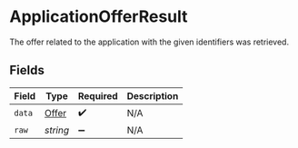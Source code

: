 # ApplicationOfferResult

The offer related to the application with the given identifiers was retrieved.


## Fields

| Field                                 | Type                                  | Required                              | Description                           |
| ------------------------------------- | ------------------------------------- | ------------------------------------- | ------------------------------------- |
| `data`                                | [Offer](../../models/shared/offer.md) | :heavy_check_mark:                    | N/A                                   |
| `raw`                                 | *string*                              | :heavy_minus_sign:                    | N/A                                   |